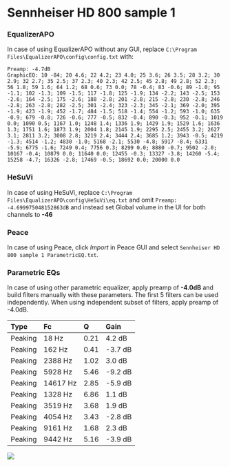 # Sennheiser HD 800 sample 1

### EqualizerAPO
In case of using EqualizerAPO without any GUI, replace `C:\Program Files\EqualizerAPO\config\config.txt`
with:
```
Preamp: -4.7dB
GraphicEQ: 10 -84; 20 4.6; 22 4.2; 23 4.0; 25 3.6; 26 3.5; 28 3.2; 30 2.9; 32 2.7; 35 2.5; 37 2.3; 40 2.3; 42 2.5; 45 2.8; 49 2.8; 52 2.3; 56 1.8; 59 1.6; 64 1.2; 68 0.6; 73 0.0; 78 -0.4; 83 -0.6; 89 -1.0; 95 -1.1; 102 -1.3; 109 -1.5; 117 -1.8; 125 -1.9; 134 -2.2; 143 -2.5; 153 -2.6; 164 -2.5; 175 -2.6; 188 -2.8; 201 -2.8; 215 -2.8; 230 -2.8; 246 -2.8; 263 -2.8; 282 -2.5; 301 -2.4; 323 -2.3; 345 -2.1; 369 -2.0; 395 -1.9; 423 -1.9; 452 -1.7; 484 -1.5; 518 -1.4; 554 -1.2; 593 -1.0; 635 -0.9; 679 -0.8; 726 -0.6; 777 -0.5; 832 -0.4; 890 -0.3; 952 -0.1; 1019 0.0; 1090 0.5; 1167 1.0; 1248 1.4; 1336 1.9; 1429 1.9; 1529 1.6; 1636 1.3; 1751 1.6; 1873 1.9; 2004 1.8; 2145 1.9; 2295 2.5; 2455 3.2; 2627 3.1; 2811 3.2; 3008 2.8; 3219 2.4; 3444 2.4; 3685 1.2; 3943 -0.5; 4219 -1.3; 4514 -1.2; 4830 -1.0; 5168 -2.1; 5530 -4.8; 5917 -8.4; 6331 -5.9; 6775 -1.6; 7249 0.4; 7756 0.3; 8299 0.0; 8880 -0.7; 9502 -2.0; 10167 -0.4; 10879 0.0; 11640 0.0; 12455 -0.3; 13327 -3.8; 14260 -5.4; 15258 -4.7; 16326 -2.8; 17469 -0.5; 18692 0.0; 20000 0.0
```

### HeSuVi
In case of using HeSuVi, replace `C:\Program Files\EqualizerAPO\config\HeSuVi\eq.txt` and omit `Preamp:
-4.699975048152863dB` and instead set Global volume in the UI for both channels to **-46**

### Peace
In case of using Peace, click *Import* in Peace GUI and select `Sennheiser HD 800 sample 1 ParametricEQ.txt`.

### Parametric EQs
In case of using other parametric equalizer, apply preamp of **-4.0dB** and build filters manually
with these parameters. The first 5 filters can be used independently.
When using independent subset of filters, apply preamp of -4.0dB.

| Type    | Fc       |    Q | Gain    |
|:--------|:---------|:-----|:--------|
| Peaking | 18 Hz    | 0.21 | 4.2 dB  |
| Peaking | 162 Hz   | 0.41 | -3.7 dB |
| Peaking | 2388 Hz  | 1.02 | 3.0 dB  |
| Peaking | 5928 Hz  | 5.46 | -9.2 dB |
| Peaking | 14617 Hz | 2.85 | -5.9 dB |
| Peaking | 1328 Hz  | 6.86 | 1.1 dB  |
| Peaking | 3519 Hz  | 3.68 | 1.9 dB  |
| Peaking | 4054 Hz  | 3.43 | -2.8 dB |
| Peaking | 9161 Hz  | 1.68 | 2.3 dB  |
| Peaking | 9442 Hz  | 5.16 | -3.9 dB |

![](https://raw.githubusercontent.com/jaakkopasanen/AutoEq/master/results/headphonecom/sbaf-serious/Sennheiser%20HD%20800%20sample%201/Sennheiser%20HD%20800%20sample%201.png)